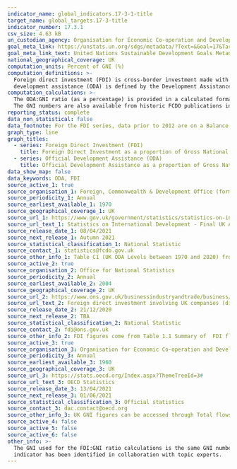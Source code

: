 ```yaml
---
indicator_name: global_indicators.17-3-1-title
target_name: global_targets.17-3-title
indicator_number: 17.3.1
csv_size: 4.63 kB
un_custodian_agency: Organisation for Economic Co-operation and Development (OECD), United Nations Conference on Trade and Development (UNCTAD)
goal_meta_link: https://unstats.un.org/sdgs/metadata/?Text=&Goal=17&Target=17.3
goal_meta_link_text: United Nations Sustainable Development Goals Metadata Target 17.3
national_geographical_coverage: UK
computation_units: Percent of GNI (%)
computation_definitions: >-
  Foreign direct investment (FDI) is cross-border investment made with the objective of establishing a lasting interest in the host economy. The FDI part of this indicator focuses on inflows (inward FDI), which is the direct investments in the UK from non-resident companies. Official
  development assistance (ODA) is defined by the Development Assistance Committee (DAC) as “government aid that promotes and specifically targets the economic development and welfare of developing countries". GNI refers to Gross National Income.
computation_calculations: >-
  The ODA:GNI ratio (as a percentage) is provided in a calculated format from the original publication in Table C1 from Source 1 (with rounding). The FDI:GNI ratio (as a percentage) is calculated using the FDI inflows from Source 2 and the UK GNI figures from Source 3 as (FDI/GNI) x 100.
  The GNI numbers are also available from historic FCDO publications in Table 1 (see Source 1)
reporting_status: complete
data_non_statistical: false
data_footnote: For the FDI series, data prior to 2012 are on a Balance of Payments Manual 5 (BPM5) basis. From 2012 and onwards data are on a Balance of Payments Manual 6 (BPM6) basis.
graph_type: line
graph_titles:
  - series: Foreign Direct Investment (FDI)
    title: Foreign Direct Investment as a proportion of Gross National Income (GNI)
  - series: Official Development Assistance (ODA)
    title: Official Development Assistance as a proportion of Gross National Income (GNI)
data_show_map: false
data_keywords: ODA, FDI
source_active_1: true
source_organisation_1: Foreign, Commonwealth & Development Office (formerly Department for International Development)
source_periodicity_1: Annual
source_earliest_available_1: 1970
source_geographical_coverage_1: UK
source_url_1: https://www.gov.uk/government/statistics/statistics-on-international-development-provisional-uk-aid-spend-2020
source_url_text_1: Statistics on International Development - Final UK Aid Spend 2019
source_release_date_1: 08/04/2021
source_next_release_1: Autumn 2021
source_statistical_classification_1: National Statistic
source_contact_1: statistics@fcdo.gov.uk 
source_other_info_1: Table C1 (UK ODA Levels between 1970 and 2020) from Statistics on International Development Provisional UK Aid Spend 2020 - accompanying tables
source_active_2: true
source_organisation_2: Office for National Statistics
source_periodicity_2: Annual
source_earliest_available_2: 2004
source_geographical_coverage_2: UK
source_url_2: https://www.ons.gov.uk/businessindustryandtrade/business/businessinnovation/datasets/foreigndirectinvestmentinvolvingukcompanies2013inwardtables
source_url_text_2: Foreign direct investment involving UK companies (directional) - inward
source_release_date_2: 21/12/2020
source_next_release_2: TBA
source_statistical_classification_2: National Statistic
source_contact_2: fdi@ons.gov.uk
source_other_info_2: FDI figures come from Table 1.1 Summary of  FDI flows, by component, 2010 to 2019 (Directional)
source_active_3: true
source_organisation_3: Organisation for Economic Co-operation and Development (OECD)
source_periodicity_3: Annual
source_earliest_available_3: 1960
source_geographical_coverage_3: UK
source_url_3: https://stats.oecd.org/Index.aspx?ThemeTreeId=3#
source_url_text_3: OECD Statistics
source_release_date_3: 13/04/2021
source_next_release_3: 01/06/2021
source_statistical_classification_3: Official statistics
source_contact_3: dac.contact@oecd.org
source_other_info_3: UK GNI figures can be accessed through Total flows by donor option [DAC1], customising by United Kingdom, national currency, and desired date span options.
source_active_4: false
source_active_5: false
source_active_6: false
other_info: >-
  The GNI used for the FDI:GNI ratio calculations is the same GNI number (based on current methodology in given year) as the GNI used for the ODA:GNI ratio. The ODA part of this indicator is a duplication of indicator 17.2.1 Data follows the UN specification for this indicator. This
  indicator has been identified in collaboration with topic experts.
---
```


